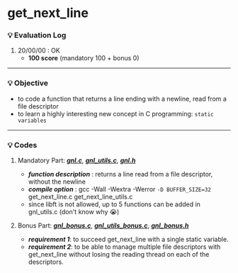 # get_next_line

### :bulb: Evaluation Log
1. 20/00/00 : OK
    - **100 score** (mandatory 100 + bonus 0)
***

### :bulb: Objective
- to code a function that returns a line ending with a newline, read from a file descriptor
- to learn a highly interesting new concept in C programming: `static variables`
***

### :bulb: Codes
1. Mandatory Part: [***gnl.c***](./get_next_line.c), [***gnl_utils.c***](./get_next_line_utils.c), [***gnl.h***](./get_next_line.h)
    - ***function description*** : returns a line read from a file descriptor, without the newline
    - ***compile option*** : gcc -Wall -Wextra -Werror `-D BUFFER_SIZE=32` get_next_line.c get_next_line_utils.c
    - since libft is not allowed, up to 5 functions can be added in gnl_utils.c (don't know why :sob:)

2. Bonus Part: [***gnl_bonus.c***](./get_next_line_bonus.c), [***gnl_utils_bonus.c***](./get_next_line_utils_bonus.c), [***gnl_bonus.h***](./get_next_line_bonus.h)
    - ***requirement 1***: to succeed get_next_line with a single static variable.
    - ***requirement 2***: to be able to manage multiple file descriptors with get_next_line without losing the reading thread on each of the descriptors.
    
